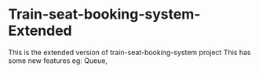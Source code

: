 # Train-seat-booking-system-Extended

This is the extended version of train-seat-booking-system project
This has some new features
eg: Queue, 
